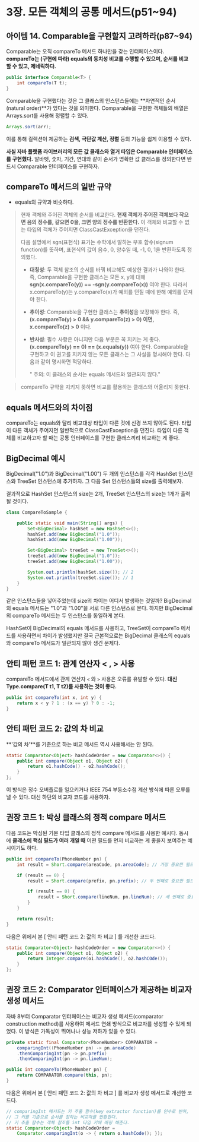 # 3장. 모든 객체의 공통 메서드(p51~94)

## 아이템 14. Comparable을 구현할지 고려하라(p87~94)

Comparable는 오직 compareTo 메서드 하나만을 갖는 인터페이스이다. **compareTo는 (구현에 따라) equals의 동치성 비교를 수행할 수 있으며, 순서를 비교할 수 있고, 제네릭하다.** 

```JAVA
public interface Comparable<T> {
    int compareTo(T t);
}
```

Comparable을 구현했다는 것은 그 클래스의 인스턴스들에는 **자연적인 순서(natural order)**가 있다는 것을 의미한다. Comparable을 구현한 객체들의 배열은 Arrays.sort를 사용해 정렬할 수 있다.

```java
Arrays.sort(arr);
```

이를 통해 컬렉션이 제공하는 **검색, 극단값 계산, 정렬** 등의 기능을 쉽게 이용할 수 있다.

**사실 자바 플랫폼 라이브러리의 모든 값 클래스와 열거 타입은 Comparable 인터페이스를 구현했다.** 알바벳, 숫자, 기간, 연대와 같이 순서가 명확한 값 클래스를 정의한다면 반드시 Comparable 인터페이스를 구현하자.

## compareTo 메서드의 일반 규약

- equals의 규약과 비슷하다.

> 현재 객체와 주어진 객체의 순서를 비교한다. **현재 객체가 주어진 객체보다 작으면 음의 정수를, 같으면 0을, 크면 양의 정수를 반환한다.** 이 객체와 비교할 수 없는 타입의 객체가 주어지면 ClassCastException을 던진다.
>
> 다음 설명에서 sgn(표현식) 표기는 수학에서 말하는 부호 함수(signum function)를 뜻하며, 표현식의 값이 음수, 0, 양수일 때, -1, 0, 1을 반환하도록 정의했다.
>
> - **대칭성**: 두 객체 참조의 순서를 바꿔 비교해도 예상한 결과가 나와야 한다. 
>   즉, Comparable을 구현한 클래스는 모든 x, y에 대해 
>   **sgn(x.compareTo(y)) == -sgn(y.compareTo(x))** 여야 한다.
>   따라서 x.compareTo(y)는 y.compareTo(x)가 예외를 던질 때에 한해 예외를 던져야 한다.
>
> - **추이성**: Comparable을 구현한 클래스는 **추이성**을 보장해야 한다. 
>   즉, **(x.compareTo(y) > 0 && y.compareTo(z) > 0) 이면, x.compareTo(z) > 0** 이다.
>
> - **반사성**: 필수 사항은 아니지만 다음 부분은 꼭 지키는 게 좋다. 
>   **(x.compareTo(y) == 0) == (x.equals(y))** 여야 한다. Comparable을 구현하고 이 권고를 지키지 않는 모든 클래스는 그 사실을 명시해야 한다. 다음과 같이 명시하면 적당하다.
>
>   " 주의: 이 클래스의 순서는 equals 메서드와 일관되지 않다."

> compareTo 규약을 지키지 못하면 비교를 활용하는 클래스와 어울리지 못한다.

## equals 메서드와의 차이점

compareTo는 equals와 달리 비교대상 타입이 다른 것에 신경 쓰지 않아도 된다. 타입이 다른 객체가 주어지면 일반적으로  ClassCastException을 던진다. 타입이 다른 객체를 비교하고자 할 때는 공통 인터페이스를 구현한 클래스끼리 비교하는 게 좋다.

## BigDecimal 예시

BigDecimal("1.0")과 BigDecimal("1.00") 두 개의 인스턴스를 각각 HashSet 인스턴스와 TreeSet 인스턴스에 추가하자. 그 다음 Set 인스턴스들의 size를 출력해보자.

결과적으로 HashSet 인스턴스의 size는 2개, TreeSet 인스턴스의 size는 1개가 출력될 것이다.

```java
class CompareToSample {

    public static void main(String[] args) {
        Set<BigDecimal> hashSet = new HashSet<>();
        hashSet.add(new BigDecimal("1.0"));
        hashSet.add(new BigDecimal("1.00"));

        Set<BigDecimal> treeSet = new TreeSet<>();
        treeSet.add(new BigDecimal("1.0"));
        treeSet.add(new BigDecimal("1.00"));

        System.out.println(hashSet.size()); // 2
        System.out.println(treeSet.size()); // 1
    }
}
```

같은 인스턴스들을 넣어주었는데 size의 차이는 어디서 발생하는 것일까? BigDecimal의 equals 메서드는 "1.0"과 "1.00"을 서로 다른 인스턴스로 본다. 하지만 BigDecimal의 compareTo 메서드는 두 인스턴스를 동일하게 본다. 

HashSet이 BigDecimal의 equals 메서드를 사용하고, TreeSet이 compareTo 메서드를 사용하면서 차이가 발생했지만 결국 근본적으로는 BigDecimal 클래스의 equals와 compareTo 메서드가 일관되지 않아 생긴 문제다.

## 안티 패턴 코드 1:  관계 연산자 < , > 사용

compareTo 메서드에서 관계 연산자 `<` 와 `>` 사용은 오류를 유발할 수 있다. **대신 Type.compare(T t1, T t2)를 사용하는 것이 좋다.**

```java
public int compareTo(int x, int y) {
    return x < y ? 1 : (x == y) ? 0 : -1;
}
```

## 안티 패턴 코드 2:  값의 차 비교

**'값의 차'**를 기준으로 하는 비교 메서드 역시 사용해서는 안 된다.

```java
static Comparator<Object> hashCodeOrder = new Comparator<>() {
    public int compare(Object o1, Object o2) {
        return o1.hashCode() - o2.hashCode();
    }
};
```

이 방식은 정수 오버플로를 일으키거나 IEEE 754 부동소수점 계산 방식에 따른 오류를 낼 수 있다. 대신 하단의 비교자 코드를 사용하자.

## 권장 코드 1:  박싱 클래스의 정적 compare 메서드

다음 코드는 박싱된 기본 타입 클래스의 정적 compare 메서드를 사용한 예시다. 동시에 **클래스에 핵심 필드가 여러 개일 때** 어떤 필드를 먼저 비교하는 게 좋을지 보여주는 예시이기도 하다.  

```java
public int compareTo(PhoneNumber pn) {
    int result = Short.compare(areaCode, pn.areaCode); // 가장 중요한 필드

    if (result == 0) {
        result = Short.compare(prefix, pn.prefix); // 두 번째로 중요한 필드

        if (result == 0) {
            result = Short.compare(lineNum, pn.lineNum); // 세 번째로 중요한 필드
        }
    }

    return result;
}
```

다음은 위에서 본 [ 안티 패턴 코드 2:  값의 차 비교 ] 를 개선한 코드다.

```JAVA
static Comparator<Object> hashCodeOrder = new Comparator<>() {
    public int compare(Object o1, Object o2) {
        return Integer.compare(o1.hashCode(), o2.hashCOde());
    }
};
```

## 권장 코드 2: Comparator 인터페이스가 제공하는 비교자 생성 메서드

자바 8부터 Comparator 인터페이스는 비교자 생성 메서드(comparator construction method)를 사용하여 메서드 연쇄 방식으로 비교자를 생성할 수 있게 되었다. 이 방식은 가독성이 뛰어나나 성능 저하가 있을 수 있다.

```java
private static final Comparator<PhoneNumber> COMPARATOR =
    comparingInt((PhoneNumber pn) -> pn.areaCode)
    .thenComparingInt(pn -> pn.prefix)
    .thenComparingInt(pn -> pn.lineNum);

public int compareTo(PhoneNumber pn) {
    return COMPARATOR.compare(this, pn);
}
```

다음은 위에서 본 [ 안티 패턴 코드 2:  값의 차 비교 ] 를 비교자 생성 메서드로 개선한 코드다.

```java
// comparingInt 메서드는 키 추출 함수(key extractor function)를 인수로 받아, 
// 그 키를 기준으로 순서를 정하는 비교자를 반환한다.
// 키 추출 함수는 객체 참조를 int 타입 키에 매핑 해준다.
static Comparator<Object> hashCodeOrder =
    Comparator.comparingInt(o -> { return o.hashCode(); });
```

